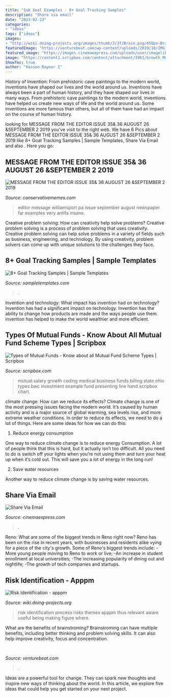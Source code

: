 ```yaml
---
title: "Sub Goal Examples - 8+ Goal Tracking Samples"
description: "Share via email"
date: "2023-02-23"
categories:
- "ideas"
tags: ["ideas"]
images:
- "http://wiki.doing-projects.org/images/thumb/3/3f/Brain.png/450px-Brain.png"
featuredImage: "https://venturebeat.com/wp-content/uploads/2019/10/IMG_2317D-e1572533499244.jpeg"
featured_image: "https://images.cinemaexpress.com/uploads/user/imagelibrary/2020/7/18/original/0.jpg"
image: "https://content1.scripbox.com/content/attachment/3961/Growth_Mutual.jpg"
ShowToc: true
author: "Hassan Raynor I"
---
```



History of Invention: From prehistoric cave paintings to the modern world, inventions have shaped our lives and the world around us.
Inventions have always been a part of human history, and they have shaped our lives in many ways. From prehistoric cave paintings to the modern world, inventions have helped us create new ways of life and the world around us. Some inventions are more famous than others, but all of them have had an impact on the course of human history.

	

		
looking for MESSAGE FROM THE EDITOR ISSUE 35&amp; 36 AUGUST 26 &amp;SEPTEMBER 2 2019 you've visit to the right web. We have 6 Pics about MESSAGE FROM THE EDITOR ISSUE 35&amp; 36 AUGUST 26 &amp;SEPTEMBER 2 2019 like 8+ Goal Tracking Samples | Sample Templates, Share Via Email and also . Here you go:
		
    
## MESSAGE FROM THE EDITOR ISSUE 35&amp; 36 AUGUST 26 &amp;SEPTEMBER 2 2019

<img loading=lazy src="https://pics.conservativememes.com/message-from-the-editor-issue-35-36-august-26-september-62185507.png" onerror="this.onerror=null;this.src='https://tse1.mm.bing.net/th?id=OIP._OBPkj8NaOkLWlKv_LR2UgHaKT&amp;pid=15.1';" alt="MESSAGE FROM THE EDITOR ISSUE 35&amp; 36 AUGUST 26 &amp;SEPTEMBER 2 2019">

_Source: conservativememes.com_

>editor message williamsport pa issue september august newspaper far examples very antifa insane. 

	

Creative problem solving: How can creativity help solve problems?
Creative problem solving is a process of problem solving that uses creativity. Creative problem solving can help solve problems in a variety of fields such as business, engineering, and technology. By using creativity, problem solvers can come up with unique solutions to the challenges they face.

    
## 8+ Goal Tracking Samples | Sample Templates

<img loading=lazy src="https://images.sampletemplates.com/wp-content/uploads/2015/10/Goal-Tracking-Template-PDF.jpg" onerror="this.onerror=null;this.src='https://tse2.mm.bing.net/th?id=OIP.HDj14Es7eIJrpxrgADkrHAHaFG&amp;pid=15.1';" alt="8+ Goal Tracking Samples | Sample Templates">

_Source: sampletemplates.com_

>. 

	

Invention and technology: What impact has invention had on technology?
Invention has had a significant impact on technology. Invention has the ability to change how products are made and the ways people use them. invention has helped to make the world wealthier and more efficient.

    
## Types Of Mutual Funds - Know About All Mutual Fund Scheme Types | Scripbox

<img loading=lazy src="https://content1.scripbox.com/content/attachment/3961/Growth_Mutual.jpg" onerror="this.onerror=null;this.src='https://tse4.mm.bing.net/th?id=OIP.OTyGoEtxo0XVLlpTAcJk3gHaE8&amp;pid=15.1';" alt="Types of Mutual Funds - Know about all Mutual Fund Scheme Types | Scripbox">

_Source: scripbox.com_

>mutual salary growth coding medical business funds billing state ohio types bwc investment example fund presenting line hand scripbox chart. 

	

climate change: How can we reduce its effects?
Climate change is one of the most pressing issues facing the modern world. It’s caused by human activity and is a major source of global warming, sea levels rise, and more extreme weather conditions. In order to reduce its effects, we need to do a lot of things. Here are some ideas for how we can do this:
1) Reduce energy consumption

One way to reduce climate change is to reduce energy Consumption. A lot of people think that this is hard, but it actually isn’t too difficult. All you need to do is switch off your lights when you’re not using them and turn your heat up when it’s cold out. This will save you a lot of energy in the long run! 

2) Save water resources

Another way to reduce climate change is by saving water resources.

    
## Share Via Email

<img loading=lazy src="https://images.cinemaexpress.com/uploads/user/imagelibrary/2020/7/18/original/0.jpg" onerror="this.onerror=null;this.src='https://tse3.mm.bing.net/th?id=OIP.V5aeIjNn8oGdlqNdL7qQSwHaEK&amp;pid=15.1';" alt="Share Via Email">

_Source: cinemaexpress.com_

>. 

	

Reno: What are some of the biggest trends in Reno right now?
Reno has been on the rise in recent years, with businesses and residents alike vying for a piece of the city's growth. Some of Reno's biggest trends include: 
 -More young people moving to Reno to work or live; 
-An increase in student enrollment at local universities; 
-The increasing popularity of dining out and nightlife; 
-The growth of tech companies and startups.

    
## Risk Identification - Apppm

<img loading=lazy src="http://wiki.doing-projects.org/images/thumb/3/3f/Brain.png/450px-Brain.png" onerror="this.onerror=null;this.src='https://tse4.mm.bing.net/th?id=OIP.IMV1gK3reiHWz7ABJhayAAAAAA&amp;pid=15.1';" alt="Risk Identification - apppm">

_Source: wiki.doing-projects.org_

>risk identification process risks themes apppm thus relevant aware useful being making figure where. 

	

What are the benefits of brainstroming?
Brainstroming can have multiple benefits, including better thinking and problem solving skills. It can also help improve creativity, focus and concentration.

    
## 

<img loading=lazy src="https://venturebeat.com/wp-content/uploads/2019/10/IMG_2317D-e1572533499244.jpeg" onerror="this.onerror=null;this.src='https://tse4.mm.bing.net/th?id=OIP.6mgoSPS-otxhC3g3Tzp-kgHaFj&amp;pid=15.1';" alt="">

_Source: venturebeat.com_

>. 

	

Ideas are a powerful tool for change. They can spark new thoughts and inspire new ways of thinking about the world. In this article, we explore five ideas that could help you get started on your next project.

